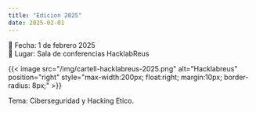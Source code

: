 ```yaml
---
title: "Edicion 2025"
date: 2025-02-01
---
```


📅 Fecha: 1 de febrero 2025  
📍 Lugar: Sala de conferencias HacklabReus  

{{< image src="/img/cartell-hacklabreus-2025.png" alt="Hacklabreus" position="right" style="max-width:200px; float:right; margin:10px; border-radius: 8px;" >}}


Tema: Ciberseguridad y Hacking Etico.
